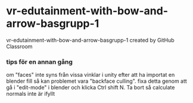 # vr-edutainment-with-bow-and-arrow-basgrupp-1
vr-edutainment-with-bow-and-arrow-basgrupp-1 created by GitHub Classroom

### tips för en annan gång
om "faces" inte syns från vissa vinklar i unity efter att ha importat en blender fill så kan problemet vara "backface culling".
fixa detta genom att gå i "edit-mode" i blender och klicka Ctrl shift N. Ta bort så calculate normals inte är ifyllt
